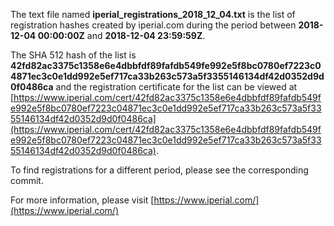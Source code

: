 The text file named **iperial_registrations_2018_12_04.txt** is the list of registration hashes created by iperial.com during the period between **2018-12-04 00:00:00Z** and **2018-12-04 23:59:59Z**.

The SHA 512 hash of the list is **42fd82ac3375c1358e6e4dbbfdf89fafdb549fe992e5f8bc0780ef7223c04871ec3c0e1dd992e5ef717ca33b263c573a5f3355146134df42d0352d9d0f0486ca** and the registration certificate for the list can be viewed at [https://www.iperial.com/cert/42fd82ac3375c1358e6e4dbbfdf89fafdb549fe992e5f8bc0780ef7223c04871ec3c0e1dd992e5ef717ca33b263c573a5f3355146134df42d0352d9d0f0486ca](https://www.iperial.com/cert/42fd82ac3375c1358e6e4dbbfdf89fafdb549fe992e5f8bc0780ef7223c04871ec3c0e1dd992e5ef717ca33b263c573a5f3355146134df42d0352d9d0f0486ca).

To find registrations for a different period, please see the corresponding commit.

For more information, please visit [https://www.iperial.com/](https://www.iperial.com/)
